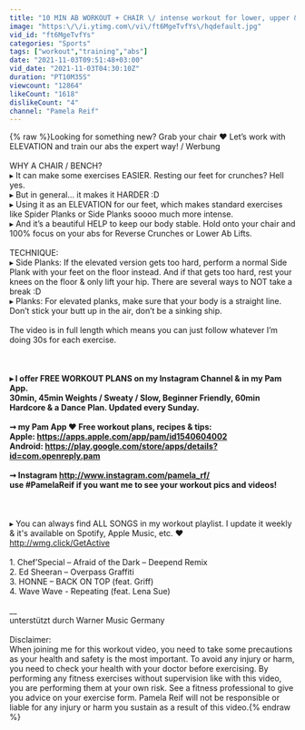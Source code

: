 ```yaml
---
title: "10 MIN AB WORKOUT + CHAIR \/ intense workout for lower, upper & side abs I Pamela Reif"
image: "https:\/\/i.ytimg.com\/vi\/ft6MgeTvfYs\/hqdefault.jpg"
vid_id: "ft6MgeTvfYs"
categories: "Sports"
tags: ["workout","training","abs"]
date: "2021-11-03T09:51:48+03:00"
vid_date: "2021-11-03T04:30:10Z"
duration: "PT10M35S"
viewcount: "12864"
likeCount: "1618"
dislikeCount: "4"
channel: "Pamela Reif"
---
```

{% raw %}Looking for something new? Grab your chair ♥︎ Let’s work with ELEVATION and train our abs the expert way! / Werbung  <br /><br />WHY A CHAIR / BENCH?<br />▸ It can make some exercises EASIER. Resting our feet for crunches? Hell yes. <br />▸ But in general… it makes it HARDER :D <br />▸ Using it as an ELEVATION for our feet, which makes standard exercises like Spider Planks or Side Planks soooo much more intense. <br />▸ And it’s a beautiful HELP to keep our body stable. Hold onto your chair and 100% focus on your abs for Reverse Crunches or Lower Ab Lifts. <br /><br />TECHNIQUE:<br />▸ Side Planks: If the elevated version gets too hard, perform a normal Side Plank with your feet on the floor instead. And if that gets too hard, rest your knees on the floor &amp; only lift your hip. There are several ways to NOT take a break :D <br />▸ Planks: For elevated planks, make sure that your body is a straight line. Don’t stick your butt up in the air, don’t be a sinking ship. <br /><br />The video is in full length which means you can just follow whatever I’m doing 30s for each exercise. <br /><br />__<br /><br />▸ I offer FREE WORKOUT PLANS on my Instagram Channel &amp; in my Pam App. <br />30min, 45min Weights / Sweaty / Slow, Beginner Friendly, 60min Hardcore &amp; a Dance Plan. Updated every Sunday. <br /><br />➞ my Pam App ♥︎ Free workout plans, recipes &amp; tips: <br />Apple: <a rel="nofollow" target="blank" href="https://apps.apple.com/app/pam/id1540604002">https://apps.apple.com/app/pam/id1540604002</a><br />Android: <a rel="nofollow" target="blank" href="https://play.google.com/store/apps/details?id=com.openreply.pam">https://play.google.com/store/apps/details?id=com.openreply.pam</a><br /><br />➞ Instagram <a rel="nofollow" target="blank" href="http://www.instagram.com/pamela_rf/">http://www.instagram.com/pamela_rf/</a><br />use #PamelaReif if you want me to see your workout pics and videos! <br /><br />__<br /> <br />▸ You can always find ALL SONGS in my workout playlist. I update it weekly &amp; it's available on Spotify, Apple Music, etc. ♥︎<br /><a rel="nofollow" target="blank" href="http://wmg.click/GetActive">http://wmg.click/GetActive</a><br /><br />1. Chef’Special – Afraid of the Dark – Deepend Remix <br />2. Ed Sheeran – Overpass Graffiti<br />3. HONNE – BACK ON TOP (feat. Griff)<br />4. Wave Wave  - Repeating (feat. Lena Sue) <br /><br />__<br />unterstützt durch Warner Music Germany<br /><br />Disclaimer:<br />When joining me for this workout video, you need to take some precautions as your health and safety is the most important. To avoid any injury or harm, you need to check your health with your doctor before exercising. By performing any fitness exercises without supervision like with this video, you are performing them at your own risk. See a fitness professional to give you advice on your exercise form. Pamela Reif will not be responsible or liable for any injury or harm you sustain as a result of this video.{% endraw %}
